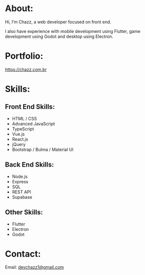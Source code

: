 # About:
Hi, I’m Chazz, a web developer focused on front end.

I also have experience with mobile development using Flutter, game development using Godot and desktop using Electron. 

# Portfolio:
https://chazz.com.br

# Skills:
## Front End Skills:
- HTML / CSS
- Advanced JavaScript
- TypeScript
- Vue.js
- React.js
- jQuery 
- Bootstrap / Bulma / Material UI
## Back End Skills:
- Node.js
- Express
- SQL
- REST API
- Supabase
## Other Skills:
- Flutter
- Electron
- Godot

# Contact:
Email: devchazz1@gmail.com

<!---
devchazz/devchazz is a ✨ special ✨ repository because its `README.md` (this file) appears on your GitHub profile.
You can click the Preview link to take a look at your changes.
--->
